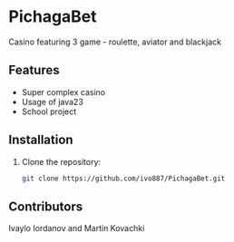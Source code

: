 # PichagaBet

Casino featuring 3 game - roulette, aviator and blackjack
## Features

- Super complex casino
- Usage of java23
- School project

## Installation

1. Clone the repository:
   ```bash
   git clone https://github.com/ivo887/PichagaBet.git

## Contributors
Ivaylo Iordanov and Martin Kovachki

